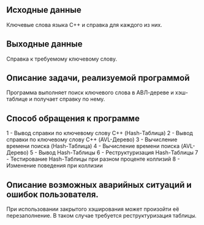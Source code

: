 ## Исходные данные
Ключевые слова языка С++ и справка для каждого из них.
## Выходные данные
Справка к требуемому ключевому слову.
## Описание задачи, реализуемой программой  
Программа выполняет поиск ключевого слова в АВЛ-дереве и хэш-таблице и получает справку по нему. 
## Способ обращения к программе  
1 - Вывод справки по ключевому слову С++ (Hash-Таблица)
2 - Вывод справки по ключевому слову С++ (AVL-Дерево)
3 - Вычисление времени поиска (Hash-Таблица)
4 - Вычисление времени поиска (AVL-Дерево)
5 - Вывод Hash-Таблицы
6 - Реструктуризация Hash-Таблицы
7 - Тестирование Hash-Таблицы при разном проценте коллизий
8 - Изменение поведения при коллизии
## Описание возможных аварийных ситуаций и ошибок пользователя.  
При использовании закрытого хэширования может произойти её перезаполнение. В таком случае требуется реструктуризация таблицы.